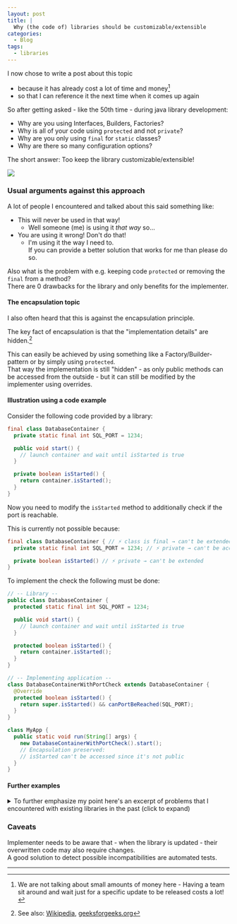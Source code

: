 ```yaml
---
layout: post
title: |
  Why (the code of) libraries should be customizable/extensible
categories:
  - Blog
tags:
  - libraries
---
```


I now chose to write a post about this topic
* because it has already cost a lot of time and money[^1]
* so that I can reference it the next time when it comes up again

[^1]: We are not talking about small amounts of money here - Having a team sit around and wait just for a specific update to be released costs a lot!

So after getting asked - like the 50th time - during java library development:
* Why are you using Interfaces, Builders, Factories?
* Why is all of your code using ``protected`` and not ``private``?
* Why are you only using ``final`` for ``static`` classes?
* Why are there so many configuration options?

The short answer: Too keep the library customizable/extensible!

![](../../../../assets/blog/why-java-libraries-should-be-customizable-extensible/Patrick_Wallet_Library.jpg)

### Usual arguments against this approach

A lot of people I encountered and talked about this said something like: 
* This will never be used in that way!
   * Well someone (me) is using it _that way_ so...
* You are using it wrong! Don't do that!
   * I'm using it the way I need to.<br/>If you can provide a better solution that works for me than please do so.

Also what is the problem with e.g. keeping code ``protected`` or removing the ``final`` from a method?<br/>
There are 0 drawbacks for the library and only benefits for the implementer.

#### The encapsulation topic

I also often heard that this is against the encapsulation principle.

The key fact of encapsulation is that the "implementation details" are hidden.[^2]

[^2]: See also: [Wikipedia](https://en.wikipedia.org/wiki/Encapsulation_(computer_programming)), [geeksforgeeks.org](https://www.geeksforgeeks.org/encapsulation-in-java)

This can easily be achieved by using something like a Factory/Builder-pattern or by simply using ``protected``.<br/>
That way the implementation is still "hidden" - as only public methods can be accessed from the outside - but it can still be modified by the implementer using overrides.


#### Illustration using a code example

Consider the following code provided by a library:
```java
final class DatabaseContainer {
  private static final int SQL_PORT = 1234;

  public void start() {
    // launch container and wait until isStarted is true
  }

  private boolean isStarted() {
    return container.isStarted();
  }
}
```

Now you need to modify the ``isStarted`` method to additionally check if the port is reachable.

This is currently not possible because:
```java
final class DatabaseContainer { // ⚡ class is final → can't be extended
  private static final int SQL_PORT = 1234; // ⚡ private → can't be accessed in derived class 

  private boolean isStarted() // ⚡ private → can't be extended
}
```

To implement the check the following must be done:
```java
// -- Library --
public class DatabaseContainer {
  protected static final int SQL_PORT = 1234;

  public void start() {
    // launch container and wait until isStarted is true
  }

  protected boolean isStarted() {
    return container.isStarted();
  }
}

// -- Implementing application --
class DatabaseContainerWithPortCheck extends DatabaseContainer {
  @Override
  protected boolean isStarted() {
    return super.isStarted() && canPortBeReached(SQL_PORT);
  }
}

class MyApp {
  public static void run(String[] args) {
    new DatabaseContainerWithPortCheck().start(); 
    // Encapsulation preserved:
    // isStarted can't be accessed since it's not public
  }
}
```


#### Further examples

<details><summary>To further emphasize my point here's an excerpt of problems that I encountered with existing libraries in the past (click to expand)</summary>

<table>
  <tr>
    <th>Reference</th>
    <th>Problems</th>
    <th>Outcome <sup>Explanation below</sup></th>
  </tr>
  <tr>
    <td><a href="https://github.com/xdev-software/testcontainers-selenium">TestContainers Selenium</a></td>
    <td><a href="https://github.com/testcontainers/testcontainers-java/blob/2707f3143d3cfa8351f727bfd5752c1155818bd6/modules/selenium/src/main/java/org/testcontainers/containers/BrowserWebDriverContainer.java">Fields and methods are private</a><br/>Video recorder implementation can't be replaced<br/>Can't access constants for Ports, Passwords, etc.</td>
    <td>Hard-fork</td>
  </tr>
  <tr>
    <td><a href="https://github.com/xdev-software/testcontainers-advanced-imagebuilder">TestContainers Image-Builder</a></td>
    <td><a href="https://github.com/testcontainers/testcontainers-java/blob/2707f3143d3cfa8351f727bfd5752c1155818bd6/core/src/main/java/org/testcontainers/images/builder/ImageFromDockerfile.java">Fields and methods are private</a></td>
    <td>Hard-fork</td>
  </tr>
  <tr>
    <td><a href="https://github.com/xdev-software/spring-security-advanced-authentication-ui">spring-security-advanced-authentication-ui</a></td>
    <td>Field and methods are private.<br/>Filter can't be properly replaced in framework.<br/>Forced use of reflection to read/copy "internal" framework data.</td>
    <td>Overlay</td>
  </tr>
  <tr>
    <td><a href="https://github.com/spring-projects/spring-security/issues/14898">Spring Boot OidcUserService</a></td>
    <td>Method couldn't be overridden.<br/>After update method was customizable, however <a href="https://github.com/spring-projects/spring-security/blob/b63e8f50a5e90a47b5dac28d2c2d952d8de11973/oauth2/oauth2-client/src/main/java/org/springframework/security/oauth2/client/oidc/userinfo/OidcUserService.java#L148-L177">original code is still private and can't be reused</a></td>
    <td>Waited for update/<br/>Copied code</td>
  </tr>
  <tr>
    <td><a href="https://github.com/quarkusio/quarkus/issues/42990">Quarkus - OIDC Back-channel Logout</a></td>
    <td>Serious malfunction, rendering functionality completely unusable.<br/>Everything is private and not overwriteable. Only possible way to patch it are bytecode modifications or waiting for update.</td>
    <td>PR/Fix submitted to Quarkus.<br/>Implementing project delayed for ~1 week ($) while waiting for update and then performing it.</td>
  </tr>
  <tr>
    <td><a href="https://github.com/prometheus/client_java/issues/1173">prometheus-metrics Protobuf is not optional</a></td>
    <td>Bloated library with obsolete/experimental protocol.<br/>Used protobuf version was flagged by vulnerability scanner.<br/><a href="https://github.com/prometheus/client_java/blob/v1.3.1/prometheus-metrics-exposition-formats/src/main/java/io/prometheus/metrics/expositionformats/ExpositionFormats.java">Not designed in a customizable way</a></td>
    <td>Overlay/Update provided</td>
  </tr>
  <tr>
    <td><a href="https://hibernate.atlassian.net/browse/HHH-18873">Hibernate Annotation Processor - Entity Indexing</a></td>
    <td><a href="https://hibernate.atlassian.net/browse/HHH-18162?focusedCommentId=117262">No mention anywhere in changelogs.<br/>No option/flag to disable this; active by default.</a><a href="https://hibernate.atlassian.net/browse/HHH-18162?focusedCommentId=117274">Functionality is useless for some cases</a> and <a href="https://hibernate.atlassian.net/browse/HHH-18863">performance problems</a>.<br/>No way to overwrite the code since fields and methods are private.</td>
    <td>Update provides option to disable</td>
  </tr>
  <tr>
    <td><a href="https://github.com/xdev-software/flyway-core-slim">Flyway-Core Slim</a></td>
    <td><a href="https://github.com/flyway/flyway/blob/ba8b11c0272c744786e52049b0391710253ea7d2/flyway-core/src/main/java/org/flywaydb/core/internal/plugin/PluginRegister.java#L85-L104">Private methods</a> don't allow filtering out <a href="(https://github.com/flyway/flyway/issues/3893">unused things</a>.</td>
    <td>Overlay</td>
  </tr>
</table>

Common outcomes explained:
<ul>
  <li><i>Hard-fork</i><br/>Code was copied over and modified - may break when a new version is released.</li>
  <li><i>Overlay</i><br/>Code runs "on top" of existing code. May also replace existing code.</li>
</ul>

</details>

### Caveats

Implementer needs to be aware that - when the library is updated - their overwritten code may also require changes.<br/>
A good solution to detect possible incompatibilities are automated tests.

<!-- Section for footnotes -->
---
